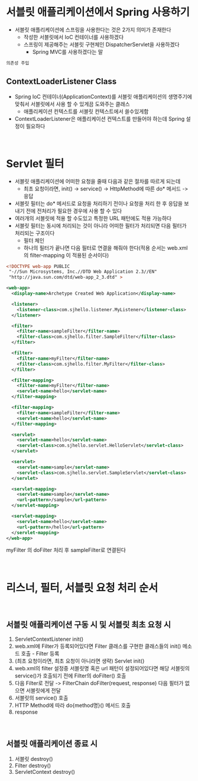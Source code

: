 # 서블릿 애플리케이션에서 Spring 사용하기

- 서블릿 애플리케이션에 스프링을 사용한다는 것은 2가지 의미가 존재한다
  - 작성한 서블릿에서 IoC 컨테이너를 사용하겠다
  - 스프링이 제공해주는 서블릿 구현체인 DispatcherServlet을 사용하겠다
    - Spring MVC를 사용하겠다는 말

```xml
의존성 주입
```

## ContextLoaderListener Class

- Spring IoC 컨테이너(ApplicationContext)를 서블릿 애플리케이션의 생명주기에 맞춰서 서블릿에서 사용 할 수 있게끔 도와주는 클래스
  - 애플리케이션 컨텍스트를 서블릿 컨텍스트에서 쓸수있게함
- ContextLoaderListener은 애플리케이션 컨텍스트를 만들어야 하는데 Spring 설정이 필요하다

<br>

# Servlet 필터

- 서블릿 애플리케이션에 어떠한 요청을 줄때 다음과 같은 절차를 따르게 되는데
  - 최초 요청이라면, init() -> service() -> HttpMethod에 따른 do\* 메서드 -> 응답
- 서블릿 필터는 do\* 메서드로 요청을 처리하기 전이나 요청을 처리 한 후 응답을 보내기 전에 전처리가 필요한 경우에 사용 할 수 있다
- 여러개의 서블릿에 적용 할 수도있고 특정한 URL 패턴에도 적용 가능하다
- 서블릿 필터는 동시에 처리되는 것이 아니라 어떠한 필터가 처리되면 다음 필터가 처리되는 구조이다
  - 필터 체인
  - 하나의 필터가 끝나면 다음 필터로 연결을 해줘야 한다(적용 순서는 web.xml의 filter-mapping 이 적용된 순서이다)

```xml
<!DOCTYPE web-app PUBLIC
 "-//Sun Microsystems, Inc.//DTD Web Application 2.3//EN"
 "http://java.sun.com/dtd/web-app_2_3.dtd" >

<web-app>
  <display-name>Archetype Created Web Application</display-name>

  <listener>
    <listener-class>com.sjhello.listener.MyListener</listener-class>
  </listener>

  <filter>
    <filter-name>sampleFilter</filter-name>
    <filter-class>com.sjhello.filter.SampleFilter</filter-class>
  </filter>

  <filter>
    <filter-name>myFilter</filter-name>
    <filter-class>com.sjhello.filter.MyFilter</filter-class>
  </filter>

  <filter-mapping>
    <filter-name>myFilter</filter-name>
    <servlet-name>hello</servlet-name>
  </filter-mapping>

  <filter-mapping>
    <filter-name>sampleFilter</filter-name>
    <servlet-name>hello</servlet-name>
  </filter-mapping>

  <servlet>
    <servlet-name>hello</servlet-name>
    <servlet-class>com.sjhello.servlet.HelloServlet</servlet-class>
  </servlet>

  <servlet>
    <servlet-name>sample</servlet-name>
    <servlet-class>com.sjhello.servlet.SampleServlet</servlet-class>
  </servlet>

  <servlet-mapping>
    <servlet-name>sample</servlet-name>
    <url-pattern>/sample</url-pattern>
  </servlet-mapping>

  <servlet-mapping>
    <servlet-name>hello</servlet-name>
    <url-pattern>/hello</url-pattern>
  </servlet-mapping>
</web-app>

```

myFilter 의 doFilter 처리 후 sampleFilter로 연결된다

<br>

# 리스너, 필터, 서블릿 요청 처리 순서

<br>

## 서블릿 애플리케이션 구동 시 및 서블릿 최초 요청 시

1. ServletContextListener init()
2. web.xml에 Filter가 등록되어있다면 Filter 클래스를 구현한 클래스들의 init() 메소드 호출 - Filter 등록
3. (최초 요청이라면, 최초 요청이 아니라면 생략) Servlet init()
4. web.xml의 filter 설정중 서블릿명 혹은 url 패턴이 설정되어있다면 해당 서블릿의 service()가 호출되기 전에 Filter의 doFilter() 호출
5. 다음 Filter로 전달 -> FilterChain doFilter(request, response) 다음 필터가 없으면 서블릿에게 전달
6. 서블릿의 service() 호출
7. HTTP Method에 따라 do{method명}() 메서드 호출
8. response

<br>

## 서블릿 애플리케이션 종료 시

1. 서블릿 destroy()
2. Filter destroy()
3. ServletContext destroy()
